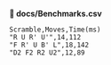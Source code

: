 
**📄 docs/Benchmarks.csv**
```csv
Scramble,Moves,Time(ms)
"R U R' U'",14,112
"F R' U B' L",18,142
"D2 F2 R2 U2",12,89
